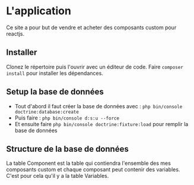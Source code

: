 # L'application
Ce site a pour but de vendre et acheter des composants custom pour reactjs.

## Installer 

Clonez le répertoire puis l'ouvrir avec un éditeur de code.
Faire ``composer install`` pour installer les dépendances.

## Setup la base de données

- Tout d'abord il faut créer la base de données avec : 
``php bin/console doctrine:database:create``
- Puis faire : ``php bin/console d:s:u --force``
- Et ensuite faire ``php bin/console doctrine:fixture:load`` pour remplir la base de données

## Structure de la base de données 

La table Component est la table qui contiendra l'ensemble des mes composants custom et chaque composant peut contenir des variables.
C'est pour cela qu'il y a la table Variables.


